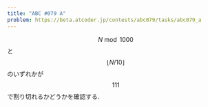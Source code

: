 ```yaml
---
title: "ABC #079 A"
problem: https://beta.atcoder.jp/contests/abc079/tasks/abc079_a
---
```

$$ N \bmod 1000 $$ と $$ \lfloor N/10 \rfloor $$ のいずれかが $$ 111 $$ で割り切れるかどうかを確認する.

